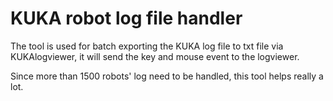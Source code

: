 # KUKA robot log file handler

The tool is used for batch exporting the KUKA log file to txt file via KUKAlogviewer, it will send the key and mouse event to the logviewer.

Since more than 1500 robots' log need to be handled, this tool helps really a lot.
